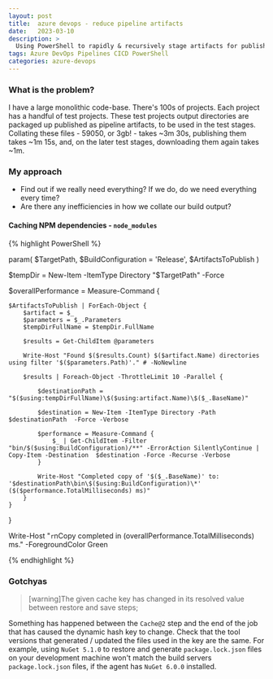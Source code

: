 ```yaml
---
layout: post
title:  azure devops - reduce pipeline artifacts
date:   2023-03-10
description: >
  Using PowerShell to rapidly & recursively stage artifacts for publishing.
tags: Azure DevOps Pipelines CICD PowerShell
categories: azure-devops
---
```


### What is the problem?

I have a large monolithic code-base. There's 100s of projects. Each project has a handful of test projects. These test projects output directories are packaged up published as pipeline artifacts, to be used in the test stages. Collating these files - 59050, or 3gb! - takes ~3m 30s, publishing them takes ~1m 15s, and, on the later test stages, downloading them again takes ~1m.


### My approach

 - Find out if we really need everything? If we do, do we need everything every time?
 - Are there any inefficiencies in how we collate our build output?


#### Caching NPM dependencies - `node_modules`

{% highlight PowerShell %}

param(
    $TargetPath,
    $BuildConfiguration = 'Release',
    $ArtifactsToPublish
)

$tempDir = New-Item -ItemType Directory "$TargetPath" -Force

$overallPerformance = Measure-Command {

    $ArtifactsToPublish | ForEach-Object {
        $artifact = $_
        $parameters = $_.Parameters
        $tempDirFullName = $tempDir.FullName

        $results = Get-ChildItem @parameters 

        Write-Host "Found $($results.Count) $($artifact.Name) directories using filter '$($parameters.Path)'." # -NoNewline

        $results | Foreach-Object -ThrottleLimit 10 -Parallel {

            $destinationPath = "$($using:tempDirFullName)\$($using:artifact.Name)\$($_.BaseName)"

            $destination = New-Item -ItemType Directory -Path $destinationPath  -Force -Verbose

            $performance = Measure-Command {
                $_ | Get-ChildItem -Filter "bin/$($using:BuildConfiguration)/**" -ErrorAction SilentlyContinue | Copy-Item -Destination  $destination -Force -Recurse -Verbose
            }

            Write-Host "Completed copy of '$($_.BaseName)' to: '$destinationPath\bin\$($using:BuildConfiguration)\*' ($($performance.TotalMilliseconds) ms)"
        }
    }
}

Write-Host "`r`nCopy completed in $($overallPerformance.TotalMilliseconds) ms." -ForegroundColor Green


{% endhighlight %}

### Gotchyas

> [warning]The given cache key has changed in its resolved value between restore and save steps;

Something has happened between the `Cache@2` step and the end of the job that has caused the dynamic hash key to change. Check that the tool versions that generated / updated the files used in the key are the same. For example, using `NuGet 5.1.0` to restore and generate `package.lock.json` files on your development machine won't match the build servers `package.lock.json` files, if the agent has `NuGet 6.0.0` installed.
